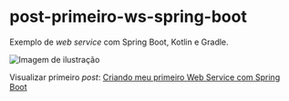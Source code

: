# post-primeiro-ws-spring-boot
Exemplo de *web service* com Spring Boot, Kotlin e Gradle.

![Imagem de ilustração](http://blog.matheuscastiglioni.com.br/arquivo/download/posts/2018/04/criando-meu-primeiro-web-service-com-spring-boot.jpg)

Visualizar primeiro *post*: [Criando meu primeiro Web Service com Spring Boot](http://blog.matheuscastiglioni.com.br/criando-meu-primeiro-web-service-com-spring-boot)
